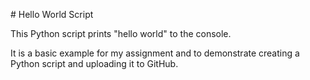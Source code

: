 \# Hello World Script



This Python script prints "hello world" to the console.



It is a basic example for my assignment and to demonstrate creating a Python script and uploading it to GitHub.




